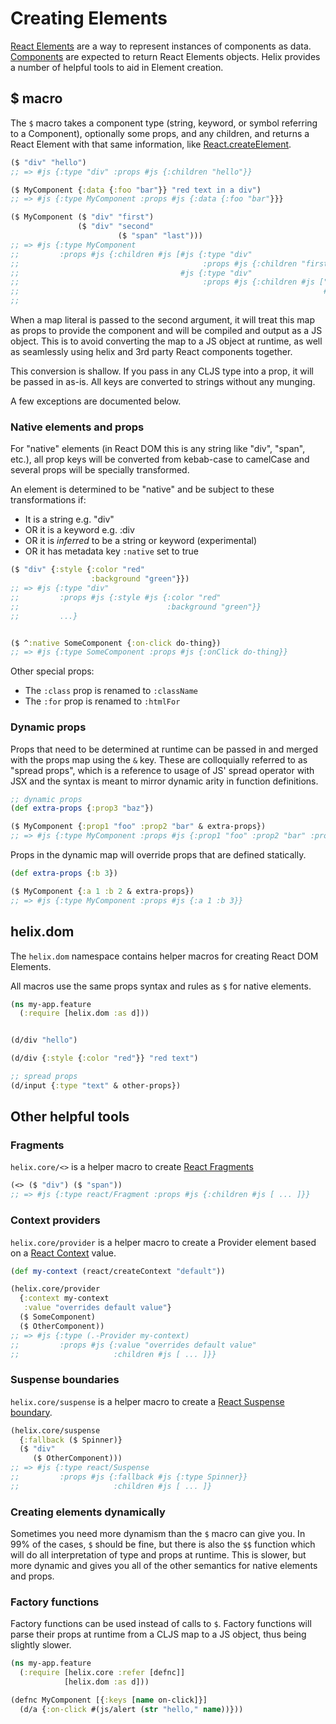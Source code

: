 # Creating Elements

[React Elements](https://reactjs.org/docs/rendering-elements.html) are a way to
represent instances of components as data. [Components](./creating-components.md)
are expected to return React Elements objects. Helix provides a number of
helpful tools to aid in Element creation.

## $ macro

The `$` macro takes a component type (string, keyword, or symbol referring to a
Component), optionally some props, and any children, and returns a React Element
with that same information, like [React.createElement](https://reactjs.org/docs/react-api.html#createelement).

```clojure
($ "div" "hello")
;; => #js {:type "div" :props #js {:children "hello"}}

($ MyComponent {:data {:foo "bar"}} "red text in a div")
;; => #js {:type MyComponent :props #js {:data {:foo "bar"}}}

($ MyComponent ($ "div" "first")
               ($ "div" "second"
                        ($ "span" "last")))
;; => #js {:type MyComponent
;;         :props #js {:children #js [#js {:type "div"
;;                                         :props #js {:children "first"}}
;;                                    #js {:type "div"
;;                                         :props #js {:children #js ["second"
;;                                                                    #js {:type "span"
;;                                                                         :props #js {:children "last"}}]}}]}}
```

When a map literal is passed to the second argument, it will treat this map as
props to provide the component and will be compiled and output as a JS object.
This is to avoid converting the map to a JS object at runtime, as well as
seamlessly using helix and 3rd party React components together.

This conversion is shallow. If you pass in any CLJS type into a prop, it will be
passed in as-is. All keys are converted to strings without any munging.

A few exceptions are documented below.

### Native elements and props

For "native" elements (in React DOM this is any string like "div", "span",
etc.), all prop keys will be converted from kebab-case to camelCase and several
props will be specially transformed.

An element is determined to be "native" and be subject to these transformations
if:

- It is a string e.g. "div"
- OR it is a keyword e.g. :div
- OR it is _inferred_ to be a string or keyword (experimental)
- OR it has metadata key `:native` set to true

```clojure
($ "div" {:style {:color "red"
                  :background "green"}})
;; => #js {:type "div"
;;         :props #js {:style #js {:color "red"
;;                                 :background "green"}}
;;         ...}


($ ^:native SomeComponent {:on-click do-thing})
;; => #js {:type SomeComponent :props #js {:onClick do-thing}}
```

Other special props:
- The `:class` prop is renamed to `:className`
- The `:for` prop is renamed to `:htmlFor`

### Dynamic props

Props that need to be determined at runtime can be passed in and merged with the
props map using the `&` key. These are colloquially referred to as "spread
props", which is a reference to usage of JS' spread operator with JSX and the
syntax is meant to mirror dynamic arity in function definitions.

```clojure
;; dynamic props
(def extra-props {:prop3 "baz"})

($ MyComponent {:prop1 "foo" :prop2 "bar" & extra-props})
;; => #js {:type MyComponent :props #js {:prop1 "foo" :prop2 "bar" :prop3 "baz"}}
```

Props in the dynamic map will override props that are defined statically.

```clojure
(def extra-props {:b 3})

($ MyComponent {:a 1 :b 2 & extra-props})
;; => #js {:type MyComponent :props #js {:a 1 :b 3}}
```

## helix.dom

The `helix.dom` namespace contains helper macros for creating React DOM
Elements.

All macros use the same props syntax and rules as `$` for native elements.

```clojure
(ns my-app.feature
  (:require [helix.dom :as d]))


(d/div "hello")

(d/div {:style {:color "red"}} "red text")

;; spread props
(d/input {:type "text" & other-props})
```

## Other helpful tools

### Fragments

`helix.core/<>` is a helper macro to create [React Fragments](https://reactjs.org/docs/react-api.html#reactfragment)

```clojure
(<> ($ "div") ($ "span"))
;; => #js {:type react/Fragment :props #js {:children #js [ ... ]}}
```

### Context providers

`helix.core/provider` is a helper macro to create a Provider element based on
a [React Context](https://reactjs.org/docs/context.html) value.

```clojure
(def my-context (react/createContext "default"))

(helix.core/provider
  {:context my-context
   :value "overrides default value"}
  ($ SomeComponent)
  ($ OtherComponent))
;; => #js {:type (.-Provider my-context)
;;         :props #js {:value "overrides default value"
;;                     :children #js [ ... ]}}
```


### Suspense boundaries

`helix.core/suspense` is a helper macro to create a [React Suspense boundary](https://reactjs.org/docs/react-api.html#reactsuspense).

```clojure
(helix.core/suspense
  {:fallback ($ Spinner)}
  ($ "div"
     ($ OtherComponent)))
;; => #js {:type react/Suspense
;;         :props #js {:fallback #js {:type Spinner}}
;;                     :children #js [ ... ]}
```

### Creating elements dynamically

Sometimes you need more dynamism than the `$` macro can give you. In 99% of the
cases, `$` should be fine, but there is also the `$$` function which will do
all interpretation of type and props at runtime. This is slower, but more
dynamic and gives you all of the other semantics for native elements and props.

### Factory functions

Factory functions can be used instead of calls to `$`. Factory functions will
parse their props at runtime from a CLJS map to a JS object, thus being slightly
slower.

```clojure
(ns my-app.feature
  (:require [helix.core :refer [defnc]]
            [helix.dom :as d]))

(defnc MyComponent [{:keys [name on-click]}]
  (d/a {:on-click #(js/alert (str "hello," name))}))
```
